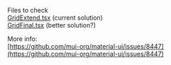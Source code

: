 Files to check <br />
[GridExtend.tsx](src/GridExtend.tsx) (current solution) <br />
[GridFinal.tsx](src/GridFinal.tsx) (better solution?) <br />

More info: <br />
[https://github.com/mui-org/material-ui/issues/8447](https://github.com/mui-org/material-ui/issues/8447)
